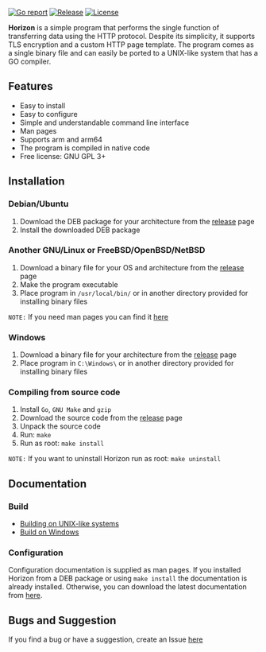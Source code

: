 [![Go report](https://goreportcard.com/badge/github.com/lcomrade/horizon?style=flat-square)](https://goreportcard.com/report/github.com/lcomrade/horizon)
[![Release](https://img.shields.io/github/downloads/lcomrade/horizon/total?style=flat-square)](https://github.com/lcomrade/horizon/releases/latest)
[![License](https://img.shields.io/github/license/lcomrade/horizon?style=flat-square)](https://github.com/lcomrade/horizon/blob/main/LICENSE)

**Horizon** is a simple program that performs the single function of transferring data using the HTTP protocol.
Despite its simplicity, it supports TLS encryption and a custom HTTP page template.
The program comes as a single binary file and can easily be ported to a UNIX-like system that has a GO compiler.

## Features
- Easy to install
- Easy to configure
- Simple and understandable command line interface
- Man pages
- Supports arm and arm64
- The program is compiled in native code
- Free license: GNU GPL 3+

## Installation
### Debian/Ubuntu
1. Download the DEB package for your architecture from the [release](https://github.com/lcomrade/horizon/releases/latest) page
2. Install the downloaded DEB package

### Another GNU/Linux or FreeBSD/OpenBSD/NetBSD
1. Download a binary file for your OS and architecture from the [release](https://github.com/lcomrade/horizon/releases/latest) page
2. Make the program executable
3. Place program in `/usr/local/bin/` or in another directory provided for installing binary files

`NOTE:` If you need man pages you can find it [here](https://github.com/lcomrade/horizon/releases/latest/download/man.tar)

### Windows
1. Download a binary file for your architecture from the [release](https://github.com/lcomrade/horizon/releases/latest) page
2. Place program in `C:\Windows\` or in another directory provided for installing binary files

### Compiling from source code
1. Install `Go`, `GNU Make` and `gzip`
2. Download the source code from the [release](https://github.com/lcomrade/horizon/releases/latest) page
3. Unpack the source code
4. Run: `make`
5. Run as root: `make install`

`NOTE:` If you want to uninstall Horizon run as root: `make uninstall`

## Documentation
### Build
- [Building on UNIX-like systems](https://github.com/lcomrade/horizon/blob/main/docs/make.md)
- [Build on Windows](https://github.com/lcomrade/horizon/blob/main/docs/make_bat.md)

### Configuration
Configuration documentation is supplied as man pages. If you installed Horizon from a DEB package or using `make install` the documentation is already installed.
Otherwise, you can download the latest documentation from [here](https://github.com/lcomrade/horizon/releases/latest/download/man.tar).

## Bugs and Suggestion
If you find a bug or have a suggestion, create an Issue [here](https://github.com/lcomrade/horizon/issues)
